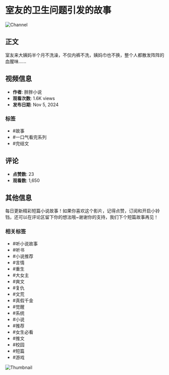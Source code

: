 # 室友的卫生问题引发的故事

![Channel](https://i.ytimg.com/an/UldSt6Oq9jKW5-x41xgcNA/featured_channel.jpg?v=664de899)

## 正文

室友来大姨妈半个月不洗澡，不仅内裤不洗，姨妈巾也不换，整个人都散发阵阵的血腥味......

## 视频信息

- **作者**: 胖胖小说
- **观看次数**: 1.6K views
- **发布日期**: Nov 5, 2024

### 标签
- #故事
- #一口气看完系列
- #完结文

## 评论
- **点赞数**: 23
- **观看数**: 1,650

## 其他信息
每日更新精彩短篇小说故事！如果你喜欢这个影片，记得点赞，订阅和开启小铃铛，还可以在评论区留下你的想法哦~谢谢你的支持，我们下个短篇故事再见！

### 相关标签
- #听小说故事
- #听书
- #小说推荐
- #言情
- #重生
- #大女主
- #爽文
- #复仇
- #文荒
- #真假千金
- #觉醒
- #系统
- #小说
- #推荐
- #女生必看
- #推文
- #校园
- #短篇
- #游戏

![Thumbnail](https://i.ytimg.com/vi/84Jo3IMRmnE/hqdefault.jpg?sqp=-oaymwFACKgBEF5IWvKriqkDMwgBFQAAiEIYAdgBAeIBCggYEAIYBjgBQAHwAQH4Ac4FgAKACooCDAgAEAEYOSBjKGUwDw==&rs=AOn4CLC_uZ8DWO-Y_Rlvw2Rn0mH_xiaxqg)
<!-- tcd_original_link https://www.youtube.com/watch?v=cqZgTI9z5yM -->
